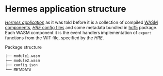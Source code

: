 # Hermes application structure

[*Hermes application*](./../05_building_block_view//hermes_core.md#hermes-application)
as it was told before it is a collection of compiled
[WASM components](https://component-model.bytecodealliance.org/introduction.html),
[*HRE* config files](#hre-initial-setup)
and some metadata
bundled in [hdf5](https://www.hdfgroup.org/solutions/hdf5/) package.
Each WASM component it is the event handlers implementation of `export` functions from the WIT file, specified by the *HRE*.

Package structure

```bash
├── module1.wasm
├── module2.wasm
├── config.json
└── METADATA
```